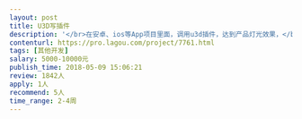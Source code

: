 ```yaml
---                
layout: post       
title: U3D写插件           
description: '</br>在安卓、ios等App项目里面，调用u3d插件，达到产品灯光效果，</br>产品对象：灯具</br>场景：白天和晚上特效</br>要求：在灯具产品上面模拟灯光效果，如开灯的时候，发出的是白光或者黄色光线，</br>多个灯具的灯光下会出现相互叠加效果。在白天模式和夜晚没事下呈现不同视觉效果</br></br>最终：将u3d写成插件包格式</br>'     
contenturl: https://pro.lagou.com/project/7761.html      
tags: [其他开发]            
salary: 5000-10000元          
publish_time: 2018-05-09 15:06:21         
review: 1842人                   
apply: 1人                   
recommend: 5人                   
time_range: 2-4周              
---                 
```

